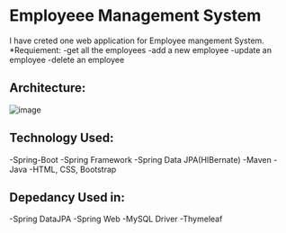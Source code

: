 # Employeee Management System
I have creted one web application for Employee mangement System.
    *Requiement:
      -get all the employees
      -add a new employee
      -update an employee
      -delete an employee
 
 ## Architecture:
![image](https://github.com/sohelshaikh4/spring_boot_employee_mgt/assets/95371431/eae11599-ec41-4dd0-8638-e9daea28e883)

 ## Technology Used:
   -Spring-Boot
   -Spring Framework
   -Spring Data JPA(HIBernate)
   -Maven
   -Java
   -HTML, CSS, Bootstrap
## Depedancy Used in:
   -Spring DataJPA
   -Spring Web
   -MySQL Driver
   -Thymeleaf
   
   
     
      
